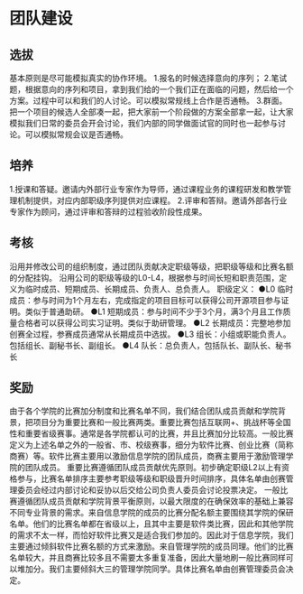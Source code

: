 # 团队建设
## 选拔
基本原则是尽可能模拟真实的协作环境。
1.报名的时候选择意向的序列；
2.笔试题，根据意向的序列和项目，拿到我们给的一个我们正在面临的问题，然后给一个方案。过程中可以和我们的人讨论。可以模拟常规线上合作是否通畅。
3.群面。把一个项目的候选人全部凑一起，把大家前一个阶段做的方案全部拿一起，让大家模拟我们日常的委员会开会讨论，我们内部的同学做面试官的同时也一起参与讨论。可以模拟常规会议是否通畅。
## 培养
1.授课和答疑。邀请内外部行业专家作为导师，通过课程业务的课程研发和教学管理机制提供，对应内部职级序列提供对应课程。
2.评审和答辩。邀请外部各行业专家作为顾问，通过评审和答辩的过程验收阶段性成果。
## 考核
沿用并修改公司的组织制度，通过团队贡献决定职级等级，把职级等级和比赛名额的分配挂钩。
沿用公司的职级等级的L0-L4，根据参与时间长短和职责范围，定义为临时成员、短期成员、长期成员、负责人、总负责人。
职级定义：
●L0 临时成员：参与时间为1个月左右，完成指定的项目目标可以获得公司开源项目参与证明。类似于普通助研。
●L1 短期成员：参与时间不少于3个月，满3个月且工作质量合格者可以获得公司实习证明。类似于助研管理。
●L2 长期成员：完整地参加创赛全过程，参赛成员通常从长期成员中选拔。
●L3 组长：小组或职能负责人。包括组长、副秘书长、副组长。
●L4 队长：总负责人，包括队长、副队长、秘书长
## 奖励
由于各个学院的比赛加分制度和比赛名单不同，我们结合团队成员贡献和学院背景，把项目分为重要比赛和一般比赛两类。重要比赛包括互联网+、挑战杯等全国性和重要省级赛事。通常是各学院都认可的比赛，并且比赛加分比较高。一般比赛定义为上述名单之外的一般省、市、校级赛事，细分为软件比赛、创业比赛（简称商赛）等。软件比赛主要用以激励信息学院的团队成员，商赛主要用于激励管理学院的团队成员。
重要比赛遵循团队成员贡献优先原则。初步确定职级L2以上有资格参与，比赛名单排序主要参考职级等级和职级晋升时间排序，具体名单由创赛管理委员会经过内部讨论和妥协以后交给公司负责人委员会讨论投票决定。
一般比赛遵循团队成员贡献和学院背景平衡原则，以最大限度的在确保效率的基础上兼容不同专业背景的需求。来自信息学院的成员的比赛分配名额主要围绕其学院的保研名单。他们的比赛名单都在省级以上，且其中主要是软件类比赛，因此和其他学院的需求不太一样，而恰好软件比赛又是适合我们参加的。因此对于信息学院，我们主要通过倾斜软件比赛名额的方式来激励。来自管理学院的成员同理。他们的比赛名单较大，并且商赛比较多且不需要太多重复准备，因此大量地刷一般比赛同样可以堆加分。我们主要倾斜大三的管理学院同学。具体比赛名单由创赛管理委员会决定。

